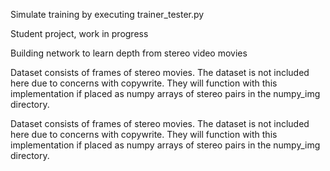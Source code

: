 Simulate training by executing trainer_tester.py

Student project, work in progress

Building network to learn depth from stereo video movies

Dataset consists of frames of stereo movies. The dataset is not included here due to concerns with copywrite. They will function with this implementation if placed as numpy arrays of stereo pairs in the numpy_img directory.

Dataset consists of frames of stereo movies. The dataset is not included here due to concerns with copywrite. They will function with this implementation if placed as numpy arrays of stereo pairs in the numpy_img directory.
